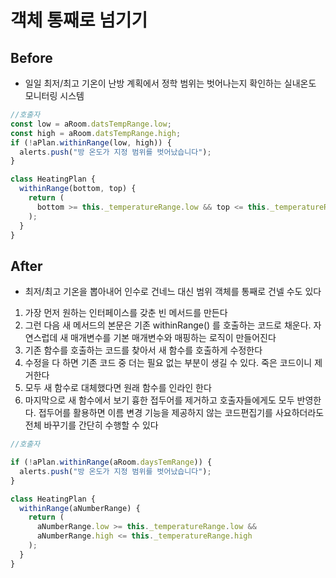 # 객체 통째로 넘기기

## Before

- 일일 최저/최고 기온이 난방 계획에서 정학 범위는 벗어나는지 확인하는 실내온도 모니터링 시스템

```javascript
//호출자
const low = aRoom.datsTempRange.low;
const high = aRoom.datsTempRange.high;
if (!aPlan.withinRange(low, high)) {
  alerts.push("방 온도가 지정 범위를 벗어났습니다");
}

class HeatingPlan {
  withinRange(bottom, top) {
    return (
      bottom >= this._temperatureRange.low && top <= this._temperatureRange.high
    );
  }
}
```

## After

- 최저/최고 기온을 뽑아내어 인수로 건네느 대신 범위 객체를 통째로 건넬 수도 있다

1. 가장 먼저 원하는 인터페이스를 갖춘 빈 메서드를 만든다
2. 그런 다음 새 메서드의 본문은 기존 withinRange() 를 호출하는 코드로 채운다. 자연스럽데 새 매개변수를 기본 매개변수와 매핑하는 로직이 만들어진다
3. 기존 함수를 호출하는 코드를 찾아서 새 함수를 호출하게 수정한다
4. 수정을 다 하면 기존 코드 중 더는 필요 없는 부분이 생길 수 있다. 죽은 코드이니 제거한다
5. 모두 새 함수로 대체했다면 원래 함수를 인라인 한다
6. 마지막으로 새 함수에서 보기 흉한 접두어를 제거하고 호출자들에게도 모두 반영한다. 접두어를 활용하면 이름 변경 기능을 제공하지 않는 코드편집기를 사요하더라도 전체 바꾸기를 간단히 수행할 수 있다

```javascript
//호출자

if (!aPlan.withinRange(aRoom.daysTemRange)) {
  alerts.push("방 온도가 지정 범위를 벗어났습니다");
}

class HeatingPlan {
  withinRange(aNumberRange) {
    return (
      aNumberRange.low >= this._temperatureRange.low &&
      aNumberRange.high <= this._temperatureRange.high
    );
  }
}
```
